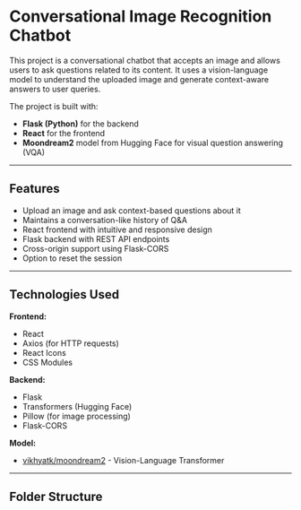 # Conversational Image Recognition Chatbot

This project is a conversational chatbot that accepts an image and allows users to ask questions related to its content. It uses a vision-language model to understand the uploaded image and generate context-aware answers to user queries.

The project is built with:
- **Flask (Python)** for the backend
- **React** for the frontend
- **Moondream2** model from Hugging Face for visual question answering (VQA)

---

## Features

- Upload an image and ask context-based questions about it
- Maintains a conversation-like history of Q&A
- React frontend with intuitive and responsive design
- Flask backend with REST API endpoints
- Cross-origin support using Flask-CORS
- Option to reset the session

---

## Technologies Used

**Frontend:**
- React
- Axios (for HTTP requests)
- React Icons
- CSS Modules

**Backend:**
- Flask
- Transformers (Hugging Face)
- Pillow (for image processing)
- Flask-CORS

**Model:**
- [vikhyatk/moondream2](https://huggingface.co/vikhyatk/moondream2) - Vision-Language Transformer

---

## Folder Structure

